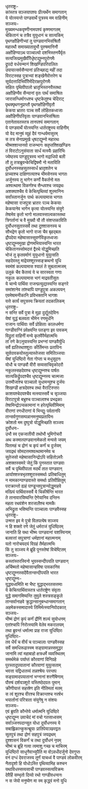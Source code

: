 धृतराष्ट्रः-  
कांस्तत्र सञ्जयापश्यः प्रीत्यर्थेन समागतान्  
ये योत्स्यन्ते पाण्डवार्थे पुत्रस्य मम वाहिनीम्  
सञ्जयः-  
मुख्यमन्धकवृष्णीनामपश्यं कृष्णमागतम्  
चेकितानं च तत्रैव युयुधानं च सात्यकिम्  
पृथगक्षौहिणीभ्यां तु पाण्डवानभिसंश्रितौ  
महारथौ समाख्यातावुभौ पुरुषमानिनौ  
अक्षौहिण्याऽथ पाञ्चाल्यो दशभिस्तनयैर्वृतः  
सत्यजित्प्रमुखैर्वीरैर्धृष्टद्युम्नपुरोगमैः  
द्रुपदो वर्धयन्मानं शिखण्डिपरिपालितः  
उपायात्सर्वसैन्यानां प्रतिच्छाद्य महीं तदा  
विराटस्सह पुत्राभ्यां शङ्खेनैवोत्तरेण च  
सूर्यदत्तादिभिर्वीरैर्मदिराक्षपुरोगमैः  
सहितः पृथिवीपालो भ्रातृभिस्तनयैस्तथा  
अक्षौहिण्यैव सैन्यानां वृतः पार्थं समाश्रितः  
जारासन्धिर्मागधश्च धृष्टकेतुश्च चेदिराट्  
पृथक्पृथगनुप्राप्तौ पृथगक्षौहिणीवृतौ  
केकया भ्रातरः पञ्च सर्वे लोहितकध्वजाः  
अक्षौहिणीपरिवृताः पाण्डवानभिसंश्रिताः  
एतानेतावतस्तत्र तानपश्यं समागतान्  
ये पाण्डवार्थे योत्स्यन्ति धार्तराष्ट्रस्य वाहिनीम्  
यो वेद मानुषं व्यूहं दैवं गान्धर्वमासुरम्  
स तत्र सेनाप्रमुखे धृषटद्युम्नो महारथः  
भीष्मश्शान्तनवो राजन्भागः क्लृप्तश्शिखण्डिनः  
तं विराटोऽनुसंयाता सार्धं मत्स्यैः प्रहारिभिः  
ज्येष्ठस्य पाण्डुपुत्रस्य भागो मद्राधिपो बली  
तौ तु तत्राब्रुवन्केचिद्विषमौ नो मताविति  
दुर्योधनस्सहसुतस्सार्धं भ्रातृशतेन च  
प्राच्याश्च दाक्षिणात्याश्च भीमसेनस्य भागतः  
अर्जुनस्य तु भागेन कर्णो वैकर्तनो मतः  
अश्वत्थामा विकर्णश्च सैन्धवश्च जयद्रथः  
अशक्याश्चैव ये केचित्पृथिव्यां शूरमानिनः  
सर्वांस्तानर्जुनः पार्थः कल्पयामास भागतः  
महेष्वासा राजपुत्रा भ्रातरः पञ्च केकयाः  
केकयानेव भागेन कृत्वा योत्स्यन्ति संयुगे  
तेषामेव कृतो भागो मालवास्साल्वकास्तथा  
त्रिगर्तानां च वै मुख्यौ यौ तौ संशप्तकाविति  
दुर्योधनसुतास्सर्वे तथा दुश्शासनस्य च  
सौभद्रेण कृतो भागो राजा चैव बृहद्बलः  
द्रौपदेया महेष्वासास्सुवर्णविकृतध्वजाः  
धृष्टद्युम्नमुखा द्रोणमभियास्यन्ति भारत  
चेकितानस्सोमदत्तं द्वैरथे योद्धुमिच्छति  
भोजं तु कृतवर्माणं युयुधानो युयुत्सति  
सहदेवस्तु माद्रेयश्शूरस्सङ्क्रथनो युधि  
स्वमंशं कल्पयामास श्यालं ते सुबलात्मजम्  
उलूकं चैव कैतव्यं ये च सारस्वता गणाः  
नकुलः कल्पयामास भागं माद्रवतीसुतः  
ये चान्ये पार्थिवा राजन्प्रत्युद्यास्यन्ति सङ्गरे  
समांशानेव तांश्चापि पाण्डुपुत्रा अकल्पयन्  
एवमेषामनीकानि प्रविभक्तानि भागशः  
यत्ते कार्यं सपुत्रस्य क्रियतां तदकालिकम्  
धृतराष्ट्रः-  
न सन्ति सर्वे पुत्रा मे मूढा दुर्द्यूतदेविनः  
येषां युद्धं बलवता भीमेन रणमूर्धनि  
राजानः पार्थिवाः सर्वे प्रोक्षिताः कालधर्मणा  
गाण्डीवाग्निं प्रवेक्ष्यन्ति पतङ्गा इव पावकम्  
विद्रुतां वाहिनीं मन्ये कृतवैरैर्महात्मभिः  
तां रणे केऽनुयास्यन्ति प्रभग्नां पाण्डवैर्युधि  
सर्वे ह्यतिरथाश्शूराः कीर्तिमन्तः प्रतापिनः  
सूर्यपावकयोस्तुल्यास्तेजसा समितिञ्जयाः  
येषां युधिष्ठिरो नेता गोप्ता च मधुसूदनः  
योधौ च पाण्डवौ वीरौ सव्यसाचिवृकोदरौ  
नकुलस्सहदेवश्च धृष्टद्युम्नश्च पार्षतः  
सात्यकिर्द्रुपदश्चैव धृष्टद्युम्नस्य चात्मजाः  
उत्तमौजाश्च पाञ्चालो युधामन्युश्च दुर्जयः  
शिखण्डी क्षत्रदेवश्च तथा वैराटिरुत्तरः  
काशयश्चेदयश्चैव मत्स्यास्सर्वे च सृञ्जयाः  
विराटपुत्रो बभ्रुश्च पाञ्चालाश्च प्रभद्रकाः  
तेषामिन्द्रोऽप्यकामानां न हरेत्पृथिवीमिमाम्  
वीराणां रणधीराणां ये भिन्द्युः पर्वतानपि  
तान्सर्वगुणसम्पन्नानमनुष्यप्रतापिनः  
क्रोशतो मम दुष्पुत्रो योद्धुमिच्छति सञ्जय  
दुर्योधनः-  
उभौ स्व एकजातीयौ तथोभौ भूमिगोचरौ  
अथ कस्मात्पाण्डवानामेकतो मन्यसे जयम्  
पितामहं च द्रोणं च कृपं कर्णं च दुर्जयम्  
जयद्रथं सोमदत्तमश्वत्थामानमेव च  
सुतेजसो महेष्वासानिन्द्रोऽपि सहितोऽमरैः  
अशक्तस्समरे जेतुं किं पुनस्तात पाण्डवाः  
सर्वे च पृथिवीपाला मदर्थे तात पाण्डवान्  
आर्याश्शस्त्रभृतश्शूरास्समर्थाः प्रतिबाधितुम्  
न मामकान्पाण्डवास्ते समर्थाः प्रतिवीक्षितुम्  
पराक्रान्तो ह्यहं पाण्डून्सपुत्रान्योद्धुमाहवे  
मत्प्रियं पार्थिवास्सर्वे ये चिकीर्षन्ति भारत  
ते तानावारयिष्यन्ति ऐणेयानिव दन्तिनः  
महता रथवंशेन शरजालैश्च मामकैः  
अभिद्रुता भविष्यन्ति पाञ्चालाः पाण्डवैस्सह  
धृतराष्ट्रः-  
उन्मत्त इव मे पुत्रो विलपत्येष सञ्जय  
न हि शक्तो रणे जेतुं धर्मराजं युधिष्ठिरम्  
जानाति हि यथा भीष्मः पाण्डवानां यशस्विनाम्  
बलवत्तां सपुत्राणां धर्मज्ञानां महात्मनाम्  
यतो नारोचयदयं विग्रहं तैर्महात्मभिः  
किं तु सञ्जय मे ब्रूहि पुनस्तेषां विचेष्टितम्  
सञ्जयः-  
कस्तांस्तरस्विनो भूयस्सन्दीपयति पाण्डवान्  
अर्चिष्मतो महेष्वासान्हविषा पावकानिव  
धृष्टद्युम्नस्सदैवैतान्सन्दीपयति भारत  
धृष्टद्युम्नः-  
युद्ध्यध्वमिति मा भैष्ट युद्धाद्भरतसत्तमाः  
ये केचित्पार्थिवास्तत्र धार्तराष्ट्रेण संवृताः  
युद्धे समागमिष्यन्ति तुमुले शस्त्रसङ्कुले  
तान्सर्वानाहवे क्रुद्धान्सानुबन्धान्समागतान्  
अहमेकस्समादास्ये तिमिर्मत्स्यानिवोदकात्  
सञ्जयः-  
भीष्मं द्रोणं कृपं कर्णं द्रौणिं शल्यं सुयोधनम्  
एतांश्चापि निरोत्स्यामि वेलेव मकरालयम्  
तथा ब्रुवन्तं धर्मात्मा प्राह राजा युधिष्ठिरः  
युधिष्ठिरः-  
तव धैर्यं च वीर्यं च पाञ्चालाः पाण्डवैस्सह  
सर्वे समधिरूढास्स्म सङ्ग्रामान्नस्समुद्धर  
जानामि त्वां महाबाहो क्षत्रधर्मे व्यवस्थितम्  
समर्थमेकं पर्याप्तं कौरवाणां विनिग्रहे  
पुरस्तादुपयातानां कौरवाणां युयुत्सताम्  
भवत्ता यद्विधातव्यं तन्नश्श्रेयः परन्तप  
सङ्ग्रामादपयातानां भग्नानां शरणैषिणाम्  
पौरुषं दर्शयञ्शूरो यस्तिष्ठेदग्रतः पुमान्  
क्रीणीयात्तं सहस्रेण इति नीतिमतां मतम्  
स त्वं शूरश्च वीरश्च विक्रान्तश्च नरर्षभ  
भयार्तानां परित्राता संयुगेषु न संशयः  
सञ्जयः-  
एवं ब्रुवति कौन्तेये धर्मात्मनि युधिष्ठिरे  
धृष्टद्युम्न उवाचेदं मां वचो गतसाध्वसम्  
सर्वाञ्जनपदान्सूत योधा दुर्योधनस्य ये  
सबाह्लिकान्कुरून्ब्रूयाः प्रातिपेयाञ्छरद्वतः  
सूतपुत्रं तथा द्रोणं सहपुत्रं जयद्रथम्  
दुश्शासनं विकर्णं च तथा दुर्योधनं नृपम्  
भीष्मं च ब्रूहि गत्वा त्वमाशु गच्छ च माचिरम्  
युधिष्ठिरो साधुनैवाभ्युपैति मा वोऽवधीदर्जुनो देवगुप्तः  
वनं दग्धं देवराजस्य तूर्णं याचध्वं वै पाण्डवं लोकवीरम्  
नैतादृशो हि योधोऽस्ति पृथिव्यामिह कश्चन  
यथाविधस्सव्यसाची पाण्डवस्सत्यविक्रमः  
देवैर्हि सम्भृतो दिव्यो रथो गाण्डीवधन्वनः  
न स जेयो मनुष्येण मा स्म कृद्ध्वं मनो युधि  
